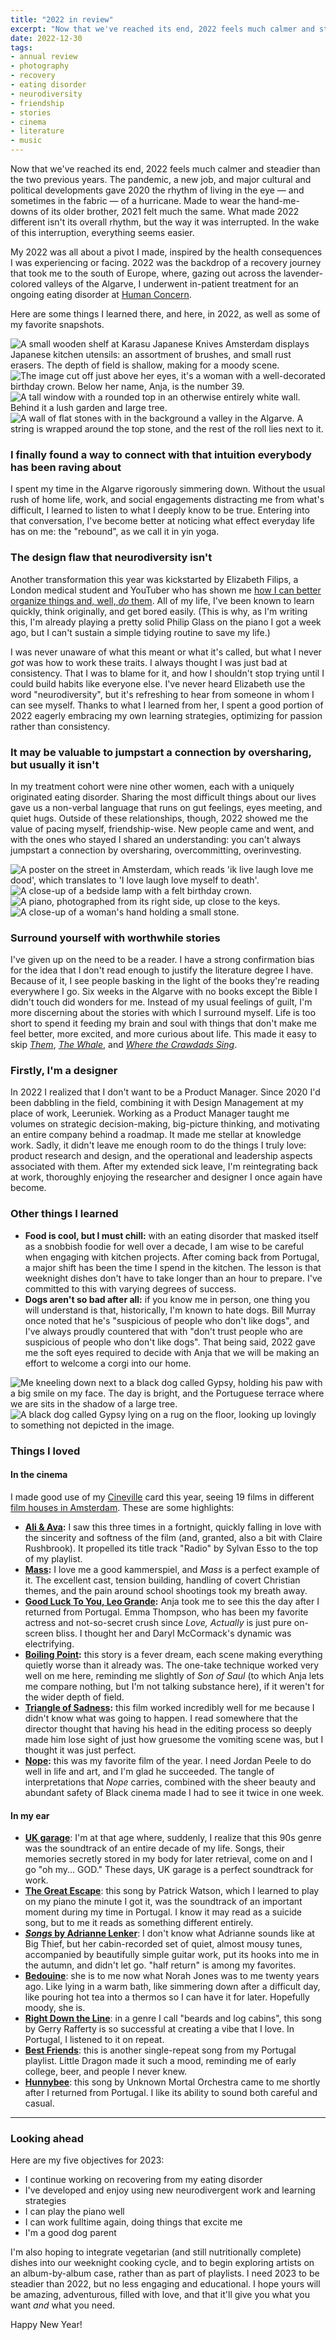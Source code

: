 ```yaml
---
title: "2022 in review"
excerpt: "Now that we've reached its end, 2022 feels much calmer and steadier than the two previous years. The pandemic, a new job, and major cultural and political developments gave 2020 the rhythm of living in the eye — and sometimes in the fabric — of a hurricane."
date: 2022-12-30
tags:
- annual review
- photography
- recovery
- eating disorder
- neurodiversity
- friendship
- stories
- cinema
- literature
- music
---
```

Now that we've reached its end, 2022 feels much calmer and steadier than the two previous years. The pandemic, a new job, and major cultural and political developments gave 2020 the rhythm of living in the eye — and sometimes in the fabric — of a hurricane. Made to wear the hand-me-downs of its older brother, 2021 felt much the same. What made 2022 different isn't its overall rhythm, but the way it was interrupted. In the wake of this interruption, everything seems easier.

My 2022 was all about a pivot I made, inspired by the health consequences I was experiencing or facing. 2022 was the backdrop of a recovery journey that took me to the south of Europe, where, gazing out across the lavender-colored valleys of the Algarve, I underwent in-patient treatment for an ongoing eating disorder at [Human Concern](https://humanconcern.nl/).

Here are some things I learned there, and here, in 2022, as well as some of my favorite snapshots.

<div class="my-5">
<div class="row">
    <div class="col-md-6">
        <img src="https://res.cloudinary.com/dbi2zounq/image/upload/c_scale,w_700/v1672295755/zinzy.website/2022-in-review-5_tarer9.jpg" alt="A small wooden shelf at Karasu Japanese Knives Amsterdam displays Japanese kitchen utensils: an assortment of brushes, and small rust erasers. The depth of field is shallow, making for a moody scene.">
    </div>
    <div class="col-md-6">
        <img src="https://res.cloudinary.com/dbi2zounq/image/upload/c_scale,w_700/v1672295755/zinzy.website/2022-in-review-4_namvxo.jpg" alt="The image cut off just above her eyes, it's a woman with a well-decorated birthday crown. Below her name, Anja, is the number 39.">
    </div>
</div>
<div class="row mt-3">
    <div class="col-md-6">
        <img src="https://res.cloudinary.com/dbi2zounq/image/upload/c_scale,w_700/v1672295757/zinzy.website/2022-in-review-21_wghwp1.jpg" alt="A tall window with a rounded top in an otherwise entirely white wall. Behind it a lush garden and large tree.">
    </div>
    <div class="col-md-6">
        <img src="https://res.cloudinary.com/dbi2zounq/image/upload/c_scale,w_700/v1672295755/zinzy.website/2022-in-review-9_a74pp8.jpg" alt="A wall of flat stones with in the background a valley in the Algarve. A string is wrapped around the top stone, and the rest of the roll lies next to it.">
    </div>
</div>
</div>

### I finally found a way to connect with that intuition everybody has been raving about
I spent my time in the Algarve rigorously simmering down. Without the usual rush of home life, work, and social engagements distracting me from what's difficult, I learned to listen to what I deeply know to be true. Entering into that conversation, I've become better at noticing what effect everyday life has on me: the "rebound", as we call it in yin yoga.

### The design flaw that neurodiversity isn't
Another transformation this year was kickstarted by Elizabeth Filips, a London medical student and YouTuber who has shown me [how I can better organize things and, well, _do_ them](https://www.youtube.com/watch?v=A2sS00egAzg). All of my life, I've been known to learn quickly, think originally, and get bored easily. (This is why, as I'm writing this, I'm already playing a pretty solid Philip Glass on the piano I got a week ago, but I can't sustain a simple tidying routine to save my life.)

I was never unaware of what this meant or what it's called, but what I never _got_ was how to work these traits. I always thought I was just bad at consistency. That I was to blame for it, and how I shouldn't stop trying until I could build habits like everyone else. I've never heard Elizabeth use the word "neurodiversity", but it's refreshing to hear from someone in whom I can see myself. Thanks to what I learned from her, I spent a good portion of 2022 eagerly embracing my own learning strategies, optimizing for passion rather than consistency.

### It may be valuable to jumpstart a connection by oversharing, but usually it isn't
In my treatment cohort were nine other women, each with a uniquely originated eating disorder. Sharing the most difficult things about our lives gave us a non-verbal language that runs on gut feelings, eyes meeting, and quiet hugs. Outside of these relationships, though, 2022 showed me the value of pacing myself, friendship-wise. New people came and went, and with the ones who stayed I shared an understanding: you can't always jumpstart a connection by oversharing, overcommitting, overinvesting.


<div class="my-5">
<div class="row">
    <div class="col-md-6">
        <img src="https://res.cloudinary.com/dbi2zounq/image/upload/c_scale,w_700/v1672295757/zinzy.website/2022-in-review-17_jqkm4r.jpg" alt="A poster on the street in Amsterdam, which reads 'ik live laugh love me dood', which translates to 'I love laugh love myself to death'.">
    </div>
    <div class="col-md-6">
        <img src="https://res.cloudinary.com/dbi2zounq/image/upload/c_scale,w_700/v1672295758/zinzy.website/2022-in-review-14_kd7qdp.jpg" alt="A close-up of a bedside lamp with a felt birthday crown.">
    </div>
</div>
<div class="row mt-3">
    <div class="col-md-6">
        <img src="https://res.cloudinary.com/dbi2zounq/image/upload/c_scale,w_700/v1672295754/zinzy.website/2022-in-review-15_chnhyh.jpg" alt="A piano, photographed from its right side, up close to the keys.">
    </div>
    <div class="col-md-6">
<img src="https://res.cloudinary.com/dbi2zounq/image/upload/c_scale,w_700/v1672295753/zinzy.website/2022-in-review-8_lotyk1.jpg" alt="A close-up of a woman's hand holding a small stone.">
    </div>
</div>
</div>
 
### Surround yourself with worthwhile stories
I've given up on the need to be a reader. I have a strong confirmation bias for the idea that I don't read enough to justify the literature degree I have. Because of it, I see people basking in the light of the books they're reading everywhere I go. Six weeks in the Algarve with no books except the Bible I didn't touch did wonders for me. Instead of my usual feelings of guilt, I'm more discerning about the stories with which I surround myself. Life is too short to spend it feeding my brain and soul with things that don't make me feel better, more excited, and more curious about life. This made it easy to skip _[Them](https://en.wikipedia.org/wiki/Them_(TV_series)#Reception)_, _[The Whale](https://www.nytimes.com/2022/12/10/opinion/the-whale-film.html)_, and _[Where the Crawdads Sing](https://en.wikipedia.org/wiki/Where_the_Crawdads_Sing)_.

### Firstly, I'm a designer
In 2022 I realized that I don't want to be a Product Manager. Since 2020 I'd been dabbling in the field, combining it with Design Management at my place of work, Leeruniek. Working as a Product Manager taught me volumes on strategic decision-making, big-picture thinking, and motivating an entire company behind a roadmap. It made me stellar at knowledge work. Sadly, it didn't leave me enough room to do the things I truly love: product research and design, and the operational and leadership aspects associated with them. After my extended sick leave, I'm reintegrating back at work, thoroughly enjoying the researcher and designer I once again have become.

### Other things I learned
- **Food is cool, but I must chill:** with an eating disorder that masked itself as a snobbish foodie for well over a decade, I am wise to be careful when engaging with kitchen projects. After coming back from Portugal, a major shift has been the time I spend in the kitchen. The lesson is that weeknight dishes don't have to take longer than an hour to prepare. I've committed to this with varying degrees of success.
- **Dogs aren't so bad after all:** if you know me in person, one thing you will understand is that, historically, I'm known to hate dogs. Bill Murray once noted that he's "suspicious of people who don't like dogs", and I've always proudly countered that with "don't trust people who are suspicious of people who don't like dogs". That being said, 2022 gave me the soft eyes required to decide with Anja that we will be making an effort to welcome a corgi into our home.

<div class="my-5">
<div class="row">
    <div class="col-md-6">
        <img src="https://res.cloudinary.com/dbi2zounq/image/upload/c_scale,w_700/v1672295756/zinzy.website/2022-in-review-22_jtwbwi.jpg" alt="Me kneeling down next to a black dog called Gypsy, holding his paw with a big smile on my face. The day is bright, and the Portuguese terrace where we are sits in the shadow of a large tree.">
    </div>
    <div class="col-md-6">
        <img src="https://res.cloudinary.com/dbi2zounq/image/upload/c_scale,w_700/v1672295757/zinzy.website/2022-in-review-13_o3demr.jpg" alt="A black dog called Gypsy lying on a rug on the floor, looking up lovingly to something not depicted in the image.">
    </div>
</div>
</div>

### Things I loved

#### In the cinema
I made good use of my [Cineville](https://www.cineville.nl/) card this year, seeing 19 films in different [film houses in Amsterdam](https://www.cineville.nl/theaters). These are some highlights:

- **[Ali & Ava](https://www.imdb.com/title/tt11559472/):** I saw this three times in a fortnight, quickly falling in love with the sincerity and softness of the film (and, granted, also a bit with Claire Rushbrook). It propelled its title track "Radio" by Sylvan Esso to the top of my playlist.
- **[Mass](https://www.imdb.com/title/tt11389748/):** I love me a good kammerspiel, and _Mass_ is a perfect example of it. The excellent cast, tension building, handling of covert Christian themes, and the pain around school shootings took my breath away.
- **[Good Luck To You, Leo Grande](https://www.imdb.com/title/tt13352968/):** Anja took me to see this the day after I returned from Portugal. Emma Thompson, who has been my favorite actress and not-so-secret crush since _Love, Actually_ is just pure on-screen bliss. I thought her and Daryl McCormack's dynamic was electrifying.
- **[Boiling Point](https://www.imdb.com/title/tt11127680/):** this story is a fever dream, each scene making everything quietly worse than it already was. The one-take technique worked very well on me here, reminding me slightly of _Son of Saul_ (to which Anja lets me compare nothing, but I'm not talking substance here), if it weren't for the wider depth of field.
- **[Triangle of Sadness](https://www.imdb.com/title/tt7322224/):** this film worked incredibly well for me because I didn't know what was going to happen. I read somewhere that the director thought that having his head in the editing process so deeply made him lose sight of just how gruesome the vomiting scene was, but I thought it was just perfect.
- **[Nope](https://www.imdb.com/title/tt10954984/):** this was my favorite film of the year. I need Jordan Peele to do well in life and art, and I'm glad he succeeded. The tangle of interpretations that _Nope_ carries, combined with the sheer beauty and abundant safety of Black cinema made I had to see it twice in one week.

#### In my ear
- **[UK garage](https://open.spotify.com/playlist/2ubfQRrDsy6MEOKfptWEFt?si=70e6b75a48fa41cd)**: I'm at that age where, suddenly, I realize that this 90s genre was the soundtrack of an entire decade of my life. Songs, their memories secretly stored in my body for later retrieval, come on and I go "oh my... GOD." These days, UK garage is a perfect soundtrack for work.
- **[The Great Escape](https://open.spotify.com/track/1GIPP103zfsythULEpsmdw?si=e8af6a7cd6d74ed5)**: this song by Patrick Watson, which I learned to play on my piano the minute I got it, was the soundtrack of an important moment during my time in Portugal. I know it may read as a suicide song, but to me it reads as something different entirely.
- **[_Songs_ by Adrianne Lenker](https://open.spotify.com/album/2Qt8Z1LB3Fsrf6nhBNsvUJ?si=A9bEvaz7R7SOmX1r86zGTw)**: I don't know what Adrianne sounds like at Big Thief, but her cabin-recorded set of quiet, almost mousy tunes, accompanied by beautifully simple guitar work, put its hooks into me in the autumn, and didn't let go. "half return" is among my favorites.
- **[Bedouine](https://open.spotify.com/artist/6IiZemRMna678qNhiRkYI5?si=CvXOTbiRSiyFo6MnWs8Fcw)**: she is to me now what Norah Jones was to me twenty years ago. Like lying in a warm bath, like simmering down after a difficult day, like pouring hot tea into a thermos so I can have it for later. Hopefully moody, she is.
- **[Right Down the Line](https://open.spotify.com/track/2Xb6wJYGi0QXwURw5WWvI5?si=c4edaf562d154d15)**: in a genre I call "beards and log cabins", this song by Gerry Rafferty is so successful at creating a vibe that I love. In Portugal, I listened to it on repeat.
- **[Best Friends](https://open.spotify.com/track/5qxXZwGd1HEH12g8vRjr4J?si=8da62d3c045447f8)**: this is another single-repeat song from my Portugal playlist. Little Dragon made it such a mood, reminding me of early college, beer, and people I never knew.
- **[Hunnybee](https://open.spotify.com/track/6AAYNz8jXvVlgG9IpYi42Z?si=8b9ae3a327584c3b)**: this song by Unknown Mortal Orchestra came to me shortly after I returned from Portugal. I like its ability to sound both careful and casual.

---

### Looking ahead
Here are my five objectives for 2023:
- I continue working on recovering from my eating disorder
- I've developed and enjoy using new neurodivergent work and learning strategies
- I can play the piano well
- I can work fulltime again, doing things that excite me
- I'm a good dog parent

I'm also hoping to integrate vegetarian (and still nutritionally complete) dishes into our weeknight cooking cycle, and to begin exploring artists on an album-by-album case, rather than as part of playlists. I need 2023 to be steadier than 2022, but no less engaging and educational. I hope yours will be amazing, adventurous, filled with love, and that it'll give you what you want _and_ what you need.

Happy New Year!